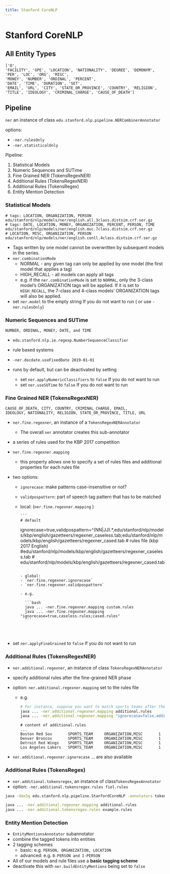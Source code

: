 ```yaml
---
title: Stanford CoreNLP
---
```


# Stanford CoreNLP

## All Entity Types

```
['O',
'FACILITY', 'GPE', 'LOCATION', 'NATIONALITY', 'DEGREE', 'DEMONYM',
'PER', 'LOC', 'ORG', 'MISC',
'MONEY', 'NUMBER', 'ORDINAL', 'PERCENT',
'DATE', 'TIME', 'DURATION', 'SET', 
'EMAIL', 'URL', 'CITY', 'STATE_OR_PROVINCE', 'COUNTRY', 'RELIGION',
'TITLE', 'IDEOLOGY', 'CRIMINAL_CHARGE', 'CAUSE_OF_DEATH']
```

## Pipeline

`ner` an instance of class `edu.stanford.nlp.pipeline.NERCombinerAnnotator`

options:

- `-ner.rulesOnly`
- `-ner.statisticalOnly`

Pipeline:
1. Statistical Models
2. Numeric Sequences and SUTime
3. Fine Grained NER (TokensRegexNER)
4. Additional Rules (TokensRegexNER)
5. Additional Rules (TokensRegex)
6. Entity Mention Detection

### Statistical Models

```
# tags: LOCATION, ORGANIZATION, PERSON
edu/stanford/nlp/models/ner/english.all.3class.distsim.crf.ser.gz
# tags: DATE, LOCATION, MONEY, ORGANIZATION, PERCENT, PERSON, TIME
edu/stanford/nlp/models/ner/english.muc.7class.distsim.crf.ser.gz
# LOCATION, MISC, ORGANIZATION, PERSON
edu/stanford/nlp/models/ner/english.conll.4class.distsim.crf.ser.gz
```

 - Tags written by one model cannot be overwritten by subsequent models in the series.
 - `ner.combinationMode`
   - NORMAL - any given tag can only be applied by one model (the first model that applies a tag)
   - HIGH_RECALL - all models can apply all tags
   - e.g. if the `ner.combinationMode` is set to `NORMAL`, only the 3-class model’s ORGANIZATION tags will be applied. If it is set to `HIGH_RECALL`, the 7-class and 4-class models’ ORGANIZATION tags will also be applied.
- set `ner.model` to the empty string If you do not want to run ( or use `-ner.rulesOnly`)

### Numeric Sequences and SUTime

```
NUMBER, ORDINAL, MONEY, DATE, and TIME
```
 - `edu.stanford.nlp.ie.regexp.NumberSequenceClassifier`

 - rule based systems

 - `-ner.docdate.useFixedDate 2019-01-01`

 - runs by default, but can be deactivated by setting 
	- set `ner.applyNumericClassifiers` to `false` If you do not want to run
	- set `ner.useSUTime` to `false` If you do not want to run


### Fine Grained NER (TokensRegexNER)

```
CAUSE_OF_DEATH, CITY, COUNTRY, CRIMINAL_CHARGE, EMAIL, 
IDEOLOGY, NATIONALITY, RELIGION, STATE_OR_PROVINCE, TITLE, URL
```

- `ner.fine.regexner`, an instance of a `TokensRegexNERAnnotator`

  - The overall `ner` annotator creates this sub-annotator 

- a series of rules used for the KBP 2017 competition

- `ner.fine.regexner.mapping` 
  
  - this property allows one to specify a set of rules files and additional properties for each rules file
  
- two options: 
    - `ignorecase`: make patterns case-insensitive or not?
    
  - `validpospattern`: part of speech tag pattern that has to be matched
    
  - local: (`ner.fine.regexner.mapping` )
      
        ```
        # default 
	ignorecase=true,validpospattern=^(NN|JJ).*,edu/stanford/nlp/models/kbp/english/gazetteers/regexner_caseless.tab;edu/stanford/nlp/models/kbp/english/gazetteers/regexner_cased.tab
        # rules file (kbp 2017 English)
				#edu/stanford/nlp/models/kbp/english/gazetteers/regexner_caseless.tab
        # edu/stanford/nlp/models/kbp/english/gazetteers/regexner_cased.tab
      ```
      
    - global:
      - `ner.fine.regexner.ignorecase`
      - `ner.fine.regexner.validpospattern`
      
    - e.g.
    
        ```bash
        java ... -ner.fine.regexner.mapping custom.rules
        java ... -ner.fine.regexner.mapping "ignorecase=true,caseless.rules;cased.rules"
        ```
    
        


- set `ner.applyFineGrained` to `false` If you do not want to run

### Additional Rules (TokensRegexNER)

- `ner.additional.regexner`, an instance of class `TokensRegexNERAnnotator` 

- specify additional rules after the fine-grained NER phase

- option: `ner.additional.regexner.mapping` set to the rules file

  - e.g. 
  
      ```bash
      # For instance, suppose you want to match sports teams after the previous NER steps have been run.
      java ... -ner.additional.regexner.mapping additional.rules
      java ... -ner.additional.regexner.mapping "ignorecase=false,additional.rules;additional2.rules;..."
      ```
      ```
      # content of additional.rules
      ...
      Boston Red Sox       SPORTS_TEAM     ORGANIZATION,MISC       1
      Denver Broncos       SPORTS_TEAM     ORGANIZATION,MISC       1
      Detroit Red Wings    SPORTS_TEAM     ORGANIZATION,MISC       1
      Los Angeles Lakers   SPORTS_TEAM     ORGANIZATION,MISC       1
      ```

- `ner.additional.regexner.ignorecase` ... are also available

### Additional Rules (TokensRegex)

  - `ner.additional.tokensregex`, an instance of class`TokensRegexAnnotator`
  - option: `-ner.additional.tokensregex.rules fiel.rules`

```bash
java -Xmx5g edu.stanford.nlp.pipeline.StanfordCoreNLP -annotators tokenize,ssplit,pos,lemma,ner -ner.additional.tokensregex.rules example.rules -file example.txt -outputFormat text

java ... -ner.additional.regexner.mapping additional.rules
java ... -ner.additional.tokensregex.rules example.rules
```

### Entity Mention Detection

- `EntityMentionsAnnotator` subannotator
- combine the tagged tokens into entities
- 2 tagging schemes
  - basic: e.g. `PERSON, ORGANIZATION, LOCATION`
  - advanced: e.g. `B-PERSON and I-PERSON`
- All of our models and rule files use a **basic tagging scheme**
- deactivate this with `ner.buildEntityMentions` being set to `false`